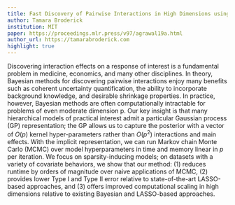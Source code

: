 ```yaml
---
title: Fast Discovery of Pairwise Interactions in High Dimensions using Gaussian Processes
author: Tamara Broderick
institution: MIT
paper: https://proceedings.mlr.press/v97/agrawal19a.html
author_url: https://tamarabroderick.com
highlight: true
---
```


Discovering interaction effects on a response of interest is
a fundamental problem in medicine, economics, and many
other disciplines. In theory, Bayesian methods for
discovering pairwise interactions enjoy many benefits such as coherent
uncertainty quantification, the ability to incorporate background
knowledge, and desirable shrinkage properties. In practice, however,
Bayesian methods are often computationally intractable for problems
of even moderate dimension p. Our key insight is that many
hierarchical models of practical interest admit a particular Gaussian
process (GP) representation; the GP allows us to capture the posterior
with a vector of $O(p)$ kernel hyper-parameters rather than $O(p^2)$
interactions and main effects. With the implicit representation, we
can run Markov chain Monte Carlo (MCMC) over model hyperparameters in
time and memory linear in $p$ per iteration. We focus on
sparsity-inducing models; on datasets with a variety of
covariate behaviors, we show that our method: (1) reduces runtime by orders of
magnitude over naive applications of MCMC, (2) provides lower Type I
and Type II error relative to state-of-the-art LASSO-based approaches,
and (3) offers improved computational scaling in high dimensions
relative to existing Bayesian and LASSO-based approaches.

